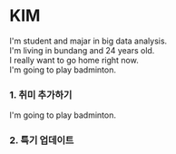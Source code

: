 # KIM
I'm student and majar in big data analysis.  
I'm living in bundang and 24 years old.  
I really want to go home right now.  
I'm going to play badminton. 

### 1. 취미 추가하기
I'm going to play badminton.  

### 2. 특기 업데이트
